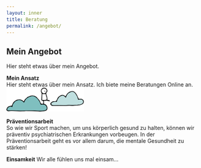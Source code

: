 ```yaml
---
layout: inner
title: Beratung
permalink: /angebot/
---
```


## Mein Angebot <br>
Hier steht etwas über mein Angebot. 

**Mein Ansatz** <br>
Hier steht etwas über mein Ansatz. Ich biete meine Beratungen Online an. 
<img src="https://raw.githubusercontent.com/carolinschneider/carolinschneider.github.io/master/img/Angebot.png" alt="" style="float:center;width:40%;">

**Präventionsarbeit** <br>
So wie wir Sport machen, um uns körperlich gesund zu halten, können wir präventiv psychiatrischen Erkrankungen vorbeugen. In der Präventionsarbeit geht es vor allem darum, die mentale Gesundheit zu stärken! 

**Einsamkeit**
Wir alle fühlen uns mal einsam... 

